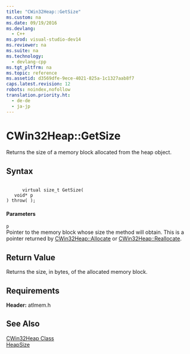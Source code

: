```yaml
---
title: "CWin32Heap::GetSize"
ms.custom: na
ms.date: 09/19/2016
ms.devlang: 
  - C++
ms.prod: visual-studio-dev14
ms.reviewer: na
ms.suite: na
ms.technology: 
  - devlang-cpp
ms.tgt_pltfrm: na
ms.topic: reference
ms.assetid: d3569dfe-9ece-4021-825a-1c1327aab8f7
caps.latest.revision: 12
robots: noindex,nofollow
translation.priority.ht: 
  - de-de
  - ja-jp
---
```

# CWin32Heap::GetSize
Returns the size of a memory block allocated from the heap object.  
  
## Syntax  
  
```  
  
      virtual size_t GetSize(  
   void* p   
) throw( );  
```  
  
#### Parameters  
 `p`  
 Pointer to the memory block whose size the method will obtain. This is a pointer returned by [CWin32Heap::Allocate](../vs140/CWin32Heap--Allocate.md) or [CWin32Heap::Reallocate](../vs140/CWin32Heap--Reallocate.md).  
  
## Return Value  
 Returns the size, in bytes, of the allocated memory block.  
  
## Requirements  
 **Header:** atlmem.h  
  
## See Also  
 [CWin32Heap Class](../vs140/CWin32Heap-Class.md)   
 [HeapSize](http://msdn.microsoft.com/library/windows/desktop/aa366706)